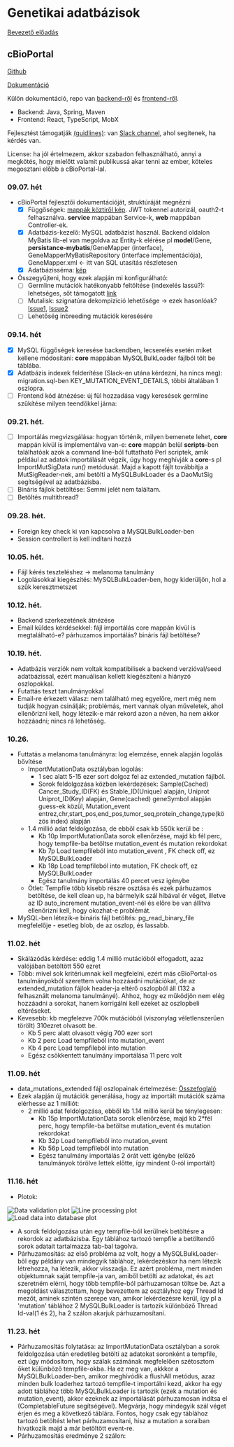 # Genetikai adatbázisok

[Bevezető előadás](https://github.com/liptakpanna/gen_db/blob/master/docs/gen_db.pptx)

## cBioPortal

[Github](https://github.com/cBioPortal/cbioportal)

[Dokumentáció](https://docs.cbioportal.org/)

Külön dokumentáció, repo van [backend-ről](https://github.com/cBioPortal/cbioportal/blob/master/docs/Backend-Code-Organization.md) és [frontend-ről](https://github.com/cbioportal/cbioportal-frontend).

- Backend: Java, Spring, Maven
- Frontend: React, TypeScript, MobX

Fejlesztést támogatják [(guidlines)](https://github.com/cBioPortal/cbioportal/blob/master/docs/Backend-Development-Guidelines.md): van [Slack channel](https://slack.cbioportal.org/), ahol segítenek, ha kérdés van.

License: ha jól értelmezem, akkor szabadon felhasználható, annyi a megkötés, hogy mielőtt valamit publikussá akar tenni az ember, köteles megosztani előbb a cBioPortal-lal.

### 09.07. hét
* cBioPortal fejlesztői dokumentációját, struktúráját megnézni 
    - [x] Függőségek: [mappák köztiről kép](https://github.com/cBioPortal/cbioportal/raw/b81ec59ba59032ce00449e3773fb92c2d3be6d8c/docs/images/maven-module-dependencies.png). JWT tokennel autorizál, oauth2-t felhasználva. **service** mappában Service-k, **web** mappában Controller-ek.
    - [x] Adatbázis-kezelő: MySQL adatbázist használ. Backend oldalon MyBatis lib-el van megoldva az Entity-k elérése pl **model**/Gene, **persistance-mybatis**/GeneMapper (interface), GeneMapperMyBatisRepository (interface implementációja), GeneMapper.xml <- itt van SQL utasítás részletesen
    - [x] Adatbázisséma: [kép](https://github.com/cBioPortal/cbioportal/blob/master/db-scripts/src/main/resources/cbioportal-er-diagram.pdf)
* Összegyűjteni, hogy ezek alapján mi konfigurálható:
    - [ ] Germline mutációk hatékonyabb feltöltése (indexelés lassú?): lehetséges, sőt támogatott [link](https://www.cbioportal.org/results?session_id=5b2cd03c498eb8b3d566adbc)
    - [ ] Mutalisk: szignatúra dekompizíció lehetősége -> ezek hasonlóak? [Issue1](https://github.com/cBioPortal/cbioportal/issues/7833), [Issue2](https://github.com/cBioPortal/cbioportal/issues/7057)
    - [ ] Lehetőség inbreeding mutációk keresésére
  
### 09.14. hét
- [x] MySQL függőségek keresése backendben, lecserelés esetén miket kellene módosítani: **core** mappában MySQLBulkLoader fájlból tölt be táblába.
- [x] Adatbázis indexek felderítése (Slack-en utána kérdezni, ha nincs meg): migration.sql-ben KEY_MUTATION_EVENT_DETAILS, többi általában 1 oszlopra.
- [ ] Frontend kód átnézése: új fül hozzadása vagy keresések germline szűkítése milyen teendőkkel járna:

### 09.21. hét.
- [ ] Importálás megvizsgálása: hogyan történik, milyen bemenete lehet, **core** mappán kívül is implementálva van-e:
   **core** mappán belül **scripts**-ben találhatóak azok a command line-ból futtatható Perl scriptek, amik például az adatok importálását végzik, úgy hogy meghívják a **core**-s pl ImportMutSigData *run()* metódusát. Majd a kapott fájlt továbbítja a MutSigReader-nek, ami betölti a MySQLBulkLoader és a DaoMutSig segítségével az adatbázisba.
- [ ] Bináris fájlok betöltése: Semmi jelét nem találtam.
- [ ] Betöltés multithread?

### 09.28. hét.
 - Foreign key check ki van kapcsolva a MySQLBulkLoader-ben
 - Session controllert is kell indítani hozzá
 
### 10.05. hét.
 - Fájl kérés teszteléshez -> melanoma tanulmány
 - Logolásokkal kiegészítés: MySQLBulkLoader-ben, hogy kiderüljön, hol a szűk keresztmetszet

### 10.12. hét.
 - Backend szerkezetének átnézése
 - Email küldes kérdésekkel: fájl importálás core mappán kívül is megtalálható-e? párhuzamos importálás? bináris fájl betöltése?
 
### 10.19. hét.
 - Adatbázis verziók nem voltak kompatibilisek a backend verzióval/seed adatbázissal, ezért manuálisan kellett kiegészíteni a hiányzó oszlopokkal.
 - Futattás teszt tanulmányokkal
 - Email-re érkezett válasz: nem található meg egyelőre, mert még nem tudják hogyan csinálják; problémás, mert vannak olyan műveletek, ahol ellenőrizni kell, hogy létezik-e már rekord azon a néven, ha nem akkor hozzáadni; nincs rá lehetőség.
 
### 10.26.
 - Futtatás a melanoma tanulmányra: log elemzése, ennek alapján logolás bővítése
    - ImportMutationData osztályban logolás: 
        - 1 sec alatt 5-15 ezer sort dolgoz fel az extended_mutation fájlból.
        - Sorok feldolgozása közben lekérdezések: Sample(Cached) Cancer_Study_ID(FK) és Stable_ID(Unique) alapján, Uniprot Uniprot_ID(Key) alapján, Gene(cached) geneSymbol alapján guess-ek közül, Mutation_event entrez,chr,start_pos,end_pos,tumor_seq,protein_change,type(közös index) alapján
    - 1.4 millió adat feldolgozása, de ebből csak kb 550k kerül be : 
        - Kb 10p ImportMutationData sorok ellenőrzése, majd kb fél perc, hogy tempfile-ba betöltse mutation_event és mutation rekordokat
        - Kb 7p Load tempfileból into mutation_event , FK check off, ez MySQLBulkLoader
        - Kb 18p Load tempfileból into mutation, FK check off, ez MySQLBulkLoader
        - Egész tanulmány importálás 40 percet vesz igénybe
    - Ötlet: Tempfile több kisebb részre osztása és ezek párhuzamos betöltése, de kell clean up, ha bármelyik szál hibával ér véget, illetve az ID auto_increment mutation_event-nél és előre be van állítva ellenőrizni kell, hogy okozhat-e problémát.
 - MySQL-ben létezik-e bináris fájl betöltés: pg_read_binary_file megfelelője - esetleg blob, de az oszlop, és lassabb.
 
### 11.02. hét
 - Skálázódás kérdése: eddig 1.4 millió mutációból elfogadott, azaz valójában betöltött 550 ezret
  - Több: mivel sok kritériumnak kell megfelelni, ezért más cBioPortal-os tanulmányokból szerettem volna hozzáadni mutációkat, de az extended_mutation fájlok header-ja eltérő oszlopból áll (132 a felhasznált melanoma tanulmányé). Ahhoz, hogy ez működjön nem elég hozzáadni a sorokat, hanem korrigálni kell ezeket az oszlopbeli eltéréseket.
  - Kevesebb: kb megfelezve 700k mutációból (viszonylag véletlenszerűen törölt) 310ezret olvasott be. 
    - Kb 5 perc alatt olvasott végig 700 ezer sort
    - Kb 2 perc Load tempfileból into mutation_event
    - Kb 4 perc Load tempfileból into mutation
    - Egész csökkentett tanulmány importálása 11 perc volt
    
### 11.09. hét
- data_mutations_extended fájl oszlopainak értelmezése: [Összefoglaló](https://github.com/liptakpanna/gen_db/blob/master/docs/mutation_oszlopok.odt)
- Ezek alapján új mutációk generálása, hogy az importált mutációk száma elérhesse az 1 milliót:
    - 2 millió adat feldolgozása, ebből kb 1.14 millió kerül be ténylegesen: 
        - Kb 15p ImportMutationData sorok ellenőrzése, majd kb 2*fél perc, hogy tempfile-ba betöltse mutation_event és mutation rekordokat
        - Kb 32p Load tempfileból into mutation_event
        - Kb 56p Load tempfileból into mutation
        - Egész tanulmány importálás 2 órát vett igénybe (előző tanulmányok törölve lettek előtte, így mindent 0-ról importált)
        
### 11.16. hét
 - Plotok:
 
 ![Data validation plot](https://github.com/liptakpanna/gen_db/blob/master/docs/cbioportal_data_validation_plot.png) ![Line processing plot](https://github.com/liptakpanna/gen_db/blob/master/docs/cbioportal_line_process_plot.png) ![Load data into database plot](https://github.com/liptakpanna/gen_db/blob/master/docs/cbioportal_load_data_plot.png)
 - A sorok feldolgozása után egy tempfile-ból kerülnek betöltésre a rekordok az adatbázisba. Egy táblához tartozó tempfile a betöltendő sorok adatait tartalmazza tab-bal tagolva.
 - Párhuzamosítás: az első probléma az volt, hogy a MySQLBulkLoader-ből egy példány van mindegyik táblához, lekérdezéskor ha nem létezik létrehozza, ha létezik, akkor visszadja. Ez azért probléma, mert minden objektumnak saját tempfile-ja van, amiből betölti az adatokat, és azt szeretném elérni, hogy több tempfile-ból párhuzamosan töltse be. Azt a megoldást választottam, hogy bevezettem az osztályhoz egy Thread Id mezőt, aminek szintén szerepe van, amikor lekérdezésre kerül, így pl a 'mutation' táblához 2 MySQLBulkLoader is tartozik különböző Thread Id-val(1 és 2), ha 2 szálon akarjuk párhuzamosítani.
 
### 11.23. hét
- Párhuzamosítás folytatása: az ImportMutationData osztályban a sorok feldolgozása után eredetileg betölti az adatokat soronként a tempfile, ezt úgy módosítom, hogy szálak számának megfelelően szétosztom őket külünböző tempfile-okba. Ha ez meg van, akkkor a MySQLBulkLoader-ben, amikor meghívódik a flushAll metódus, azaz minden bulk loaderhez tartozó tempfile-t importálni kezd, akkor ha egy adott táblához több MySQLBulkLoader is tartozik (ezek a mutation és mutation_event), akkor ezeknek az importálását párhuzamosan indítsa el (CompletableFuture segítségével). Megvárja, hogy mindegyik szál véget érjen és meg a következő táblára. Fontos, hogy csak egy táblához tartozó betöltést lehet párhuzamosítani, hisz a mutation a soraiban hivatkozik majd a már betöltött event-re.
- Párhuzamosítás eredménye 2 szálon:

    
